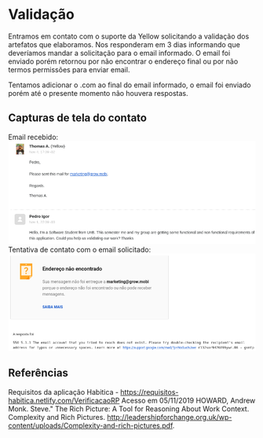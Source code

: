 # Validação
Entramos em contato com o suporte da Yellow solicitando a validação dos artefatos que elaboramos. Nos responderam em 3 dias informando que deveríamos mandar a solicitação para o email informado. O email foi enviado porém retornou por não encontrar o endereço final ou por não termos permissões para enviar email.

Tentamos adicionar o .com ao final do email informado, o email foi enviado porém até o presente momento não houvera respostas.

## Capturas de tela do contato
Email recebido:
![](../../img/analise/validacao/print_email_recebido.png)
Tentativa de contato com o email solicitado:
![](../../img/analise/validacao/print_email_nao_enviado.png)

## Referências
Requisitos da aplicação Habitica - <https://requisitos-habitica.netlify.com/VerificacaoRP> Acesso em 05/11/2019
HOWARD, Andrew Monk. Steve." The Rich Picture: A Tool for Reasoning About Work Context.
Complexity and Rich Pictures. http://leadershipforchange.org.uk/wp-content/uploads/Complexity-and-rich-pictures.pdf.